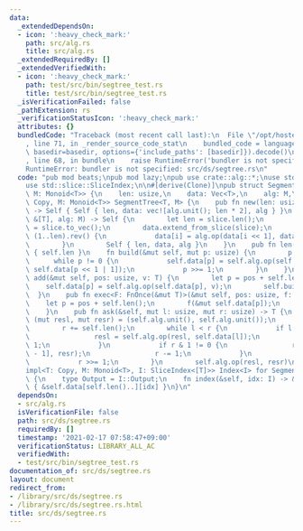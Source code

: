 ```yaml
---
data:
  _extendedDependsOn:
  - icon: ':heavy_check_mark:'
    path: src/alg.rs
    title: src/alg.rs
  _extendedRequiredBy: []
  _extendedVerifiedWith:
  - icon: ':heavy_check_mark:'
    path: test/src/bin/segtree_test.rs
    title: test/src/bin/segtree_test.rs
  _isVerificationFailed: false
  _pathExtension: rs
  _verificationStatusIcon: ':heavy_check_mark:'
  attributes: {}
  bundledCode: "Traceback (most recent call last):\n  File \"/opt/hostedtoolcache/Python/3.9.1/x64/lib/python3.9/site-packages/onlinejudge_verify/documentation/build.py\"\
    , line 71, in _render_source_code_stat\n    bundled_code = language.bundle(stat.path,\
    \ basedir=basedir, options={'include_paths': [basedir]}).decode()\n  File \"/opt/hostedtoolcache/Python/3.9.1/x64/lib/python3.9/site-packages/onlinejudge_verify/languages/user_defined.py\"\
    , line 68, in bundle\n    raise RuntimeError('bundler is not specified: {}'.format(path.as_posix()))\n\
    RuntimeError: bundler is not specified: src/ds/segtree.rs\n"
  code: "pub mod beats;\npub mod lazy;\npub use crate::alg::*;\nuse std::ops::Index;\n\
    use std::slice::SliceIndex;\n\n#[derive(Clone)]\npub struct SegmentTree<T: Copy,\
    \ M: Monoid<T>> {\n    len: usize,\n    data: Vec<T>,\n    alg: M,\n}\n\nimpl<T:\
    \ Copy, M: Monoid<T>> SegmentTree<T, M> {\n    pub fn new(len: usize, alg: M)\
    \ -> Self { Self { len, data: vec![alg.unit(); len * 2], alg } }\n    pub fn from_slice(slice:\
    \ &[T], alg: M) -> Self {\n        let len = slice.len();\n        let mut data\
    \ = slice.to_vec();\n        data.extend_from_slice(slice);\n        for i in\
    \ (1..len).rev() {\n            data[i] = alg.op(data[i << 1], data[i << 1 | 1]);\n\
    \        }\n        Self { len, data, alg }\n    }\n    pub fn len(&self) -> usize\
    \ { self.len }\n    fn build(&mut self, mut p: usize) {\n        p >>= 1;\n  \
    \      while p != 0 {\n            self.data[p] = self.alg.op(self.data[p << 1],\
    \ self.data[p << 1 | 1]);\n            p >>= 1;\n        }\n    }\n    pub fn\
    \ add(&mut self, pos: usize, v: T) {\n        let p = pos + self.len();\n    \
    \    self.data[p] = self.alg.op(self.data[p], v);\n        self.build(p);\n  \
    \  }\n    pub fn exec<F: FnOnce(&mut T)>(&mut self, pos: usize, f: F) {\n    \
    \    let p = pos + self.len();\n        f(&mut self.data[p]);\n        self.build(p);\n\
    \    }\n    pub fn ask(&self, mut l: usize, mut r: usize) -> T {\n        let\
    \ (mut resl, mut resr) = (self.alg.unit(), self.alg.unit());\n        l += self.len();\n\
    \        r += self.len();\n        while l < r {\n            if l & 1 != 0 {\n\
    \                resl = self.alg.op(resl, self.data[l]);\n                l +=\
    \ 1;\n            }\n            if r & 1 != 0 {\n                resr = self.alg.op(self.data[r\
    \ - 1], resr);\n                r -= 1;\n            }\n            l >>= 1;\n\
    \            r >>= 1;\n        }\n        self.alg.op(resl, resr)\n    }\n}\n\n\
    impl<T: Copy, M: Monoid<T>, I: SliceIndex<[T]>> Index<I> for SegmentTree<T, M>\
    \ {\n    type Output = I::Output;\n    fn index(&self, idx: I) -> &Self::Output\
    \ { &self.data[self.len()..][idx] }\n}\n"
  dependsOn:
  - src/alg.rs
  isVerificationFile: false
  path: src/ds/segtree.rs
  requiredBy: []
  timestamp: '2021-02-17 07:58:47+09:00'
  verificationStatus: LIBRARY_ALL_AC
  verifiedWith:
  - test/src/bin/segtree_test.rs
documentation_of: src/ds/segtree.rs
layout: document
redirect_from:
- /library/src/ds/segtree.rs
- /library/src/ds/segtree.rs.html
title: src/ds/segtree.rs
---
```

